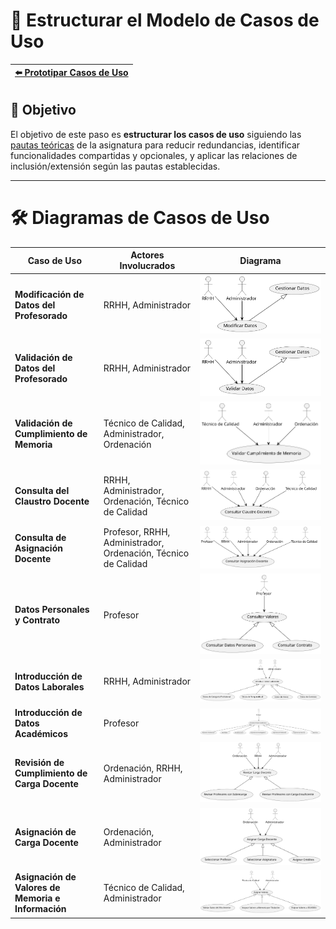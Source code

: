 # 📝 Estructurar el Modelo de Casos de Uso

| [⬅️ Prototipar Casos de Uso](PrototiparCasosDeUso.md) |
|:--|


## 🎯 **Objetivo**

El objetivo de este paso es **estructurar los casos de uso** siguiendo las [pautas teóricas](https://github.com/mmasias/IdSw1/blob/main/temario/contenidos/eCdU.md) de la asignatura para reducir redundancias, identificar funcionalidades compartidas y opcionales, y aplicar las relaciones de inclusión/extensión según las pautas establecidas. 

---

# 🛠️ **Diagramas de Casos de Uso**

| **Caso de Uso**                                  | **Actores Involucrados**         | **Diagrama**             |
|--------------------------------------------------|-----------------------------------|--------------------------|
| **Modificación de Datos del Profesorado**        | RRHH, Administrador              | ![Diagrama 1](/images/modelosUML/EstructurarCdU/modificarDatos.svg) |
| **Validación de Datos del Profesorado**          | RRHH, Administrador              | ![Diagrama 2](/images/modelosUML/EstructurarCdU/validarDatos.svg) |
| **Validación de Cumplimiento de Memoria**        | Técnico de Calidad, Administrador, Ordenación | ![Diagrama 3](/images/modelosUML/EstructurarCdU/validarCumplimiento.svg) |
| **Consulta del Claustro Docente**                | RRHH, Administrador, Ordenación, Técnico de Calidad | ![Diagrama 4](/images/modelosUML/EstructurarCdU/consultaClaustro.svg) |
| **Consulta de Asignación Docente**               | Profesor, RRHH, Administrador, Ordenación, Técnico de Calidad | ![Diagrama 5](/images/modelosUML/EstructurarCdU/consultarAsignacion.svg) |
| **Datos Personales y Contrato**                  | Profesor                          | ![Diagrama 6](/images/modelosUML/EstructurarCdU/datosPersonales.svg) |
| **Introducción de Datos Laborales**              | RRHH, Administrador              | ![Diagrama 7](/images/modelosUML/EstructurarCdU/introducirDatos.svg) |
| **Introducción de Datos Académicos**             | Profesor                          | ![Diagrama 8](/images/modelosUML/EstructurarCdU/introAcademicos.svg) |
| **Revisión de Cumplimiento de Carga Docente**    | Ordenación, RRHH, Administrador  | ![Diagrama 9](/images/modelosUML/EstructurarCdU/revisionCumplimiento.svg) |
| **Asignación de Carga Docente**                  | Ordenación, Administrador         | ![Diagrama 10](/images/modelosUML/EstructurarCdU/asignarCarga.svg) |
| **Asignación de Valores de Memoria e Información** | Técnico de Calidad, Administrador | ![Diagrama 11](/images/modelosUML/EstructurarCdU/asignarValores.svg) |

